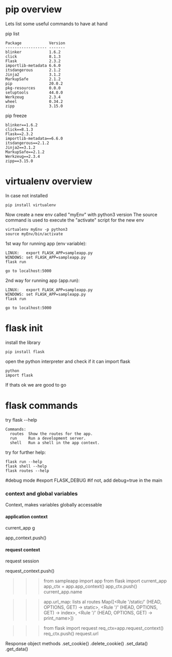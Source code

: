 # pip overview
Lets list some useful commands to have at hand


pip list

```
Package            Version
------------------ -------
blinker            1.6.2
click              8.1.3
Flask              2.3.2
importlib-metadata 6.6.0
itsdangerous       2.1.2
Jinja2             3.1.2
MarkupSafe         2.1.2
pip                20.0.2
pkg-resources      0.0.0
setuptools         44.0.0
Werkzeug           2.3.4
wheel              0.34.2
zipp               3.15.0
```

pip freeze

```
blinker==1.6.2
click==8.1.3
Flask==2.3.2
importlib-metadata==6.6.0
itsdangerous==2.1.2
Jinja2==3.1.2
MarkupSafe==2.1.2
Werkzeug==2.3.4
zipp==3.15.0
```

# virtualenv overview

In case not installed


```
pip install virtualenv
```

Now create a new env called "myEnv" with python3 version
The source command is used to execute the "activate" script for the new env

```
virtualenv myEnv -p python3
source myEnv/bin/activate
```

1st way for running app (env variable):
```
LINUX:   export FLASK_APP=sampleapp.py
WINDOWS: set FLASK_APP=sampleapp.py
flask run

go to localhost:5000
```


2nd way for running app (app.run):
```
LINUX:   export FLASK_APP=sampleapp.py
WINDOWS: set FLASK_APP=sampleapp.py
flask run

go to localhost:5000
```



# flask init

install the library
```
pip install flask
```

open the python interpreter
and check if it can import flask
```
python
import flask
```
If thats ok we are good to go


# flask commands

try flask --help
```
Commands:
  routes  Show the routes for the app.
  run     Run a development server.
  shell   Run a shell in the app context.
```

try for further help:

```
flask run --help
flask shell --help
flask routes --help
```


#debug mode
#export FLASK_DEBUG
#if not, add debug=true in the main




### context and global variables
Context, makes variables globally accessable

#### application context
current_app
g

app_context.push()

#### request context
request
session

request_context.push()

>>> from sampleapp import app
>>> from flask import current_app
>>> app_ctx = app.app_context()
>>> app_ctx.push()
>>> current_app.name

 

>>> app.url_map: lists al routes
Map([<Rule '/static/<filename>' (HEAD, OPTIONS, GET) -> static>,
 <Rule '/' (HEAD, OPTIONS, GET) -> index>,
 <Rule '/<name>' (HEAD, OPTIONS, GET) -> print_name>])

>>> from flask import request
>>> req_ctx=app.request_context()
>>> req_ctx.push()
>>> request.url

Response object methods
.set_cookie()
.delete_cookie()
.set_data()
.get_data()


